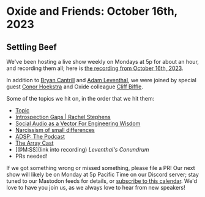# Oxide and Friends: October 16th, 2023

## Settling Beef

We've been hosting a live show weekly on Mondays at 5p for about an hour,
and recording them all; here is
[the recording from October 16th, 2023](https://youtu.be/jZs3hEBXcSw).

In addition to
[Bryan Cantrill](https://mastodon.social/@bcantrill) and
[Adam Leventhal](https://mastodon.social/@ahl),
we were joined by special guest
[Conor Hoekstra](https://twitter.com/code_report)
and Oxide colleague
[Cliff Biffle](https://hachyderm.io/@cliffle).

Some of the topics we hit on, in the order that we hit them:

- [Topic](link)
- [Introspection Gaps | Rachel Stephens](https://www.youtube.com/watch?v=EaHs2tmiU9U)
- [Social Audio as a Vector For Engineering Wisdom](https://www.youtube.com/watch?v=W8qiDhlFVCE)
- [Narcissism of small differences](https://en.wikipedia.org/wiki/Narcissism_of_small_differences)
- [ADSP: The Podcast](https://adspthepodcast.com/)
- [The Array Cast](https://www.arraycast.com/)
- [@M:SS](link into recording)
  *Leventhal's Conundrum*
- PRs needed!


If we got something wrong or missed something, please file a PR!
Our next show will likely be on Monday at 5p Pacific Time on our Discord
server; stay tuned to our Mastodon feeds for details, or [subscribe to this
calendar](https://sesh.fyi/api/calendar/v2/iMdFbuFRupMwuTiwvXswNU.ics).  We'd
love to have you join us, as we always love to hear from new speakers!

